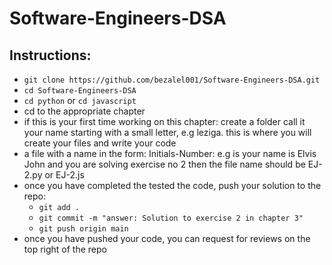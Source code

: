 # Software-Engineers-DSA

## Instructions:

- `git clone https://github.com/bezalel001/Software-Engineers-DSA.git`
- `cd Software-Engineers-DSA`
- `cd python` or `cd javascript`
- cd to the appropriate chapter
- if this is your first time working on this chapter: create a folder call it your name starting with a small letter, e.g leziga. this is where you will create your files and write your code
- a file with a name in the form: Initials-Number: e.g is your name is Elvis John and you are solving exercise no 2 then the file name should be EJ-2.py or EJ-2.js
- once you have completed the tested the code, push your solution to the repo:
  - `git add .`
  - `git commit -m "answer: Solution to exercise 2 in chapter 3"`
  - `git push origin main`
- once you have pushed your code, you can request for reviews on the top right of the repo
